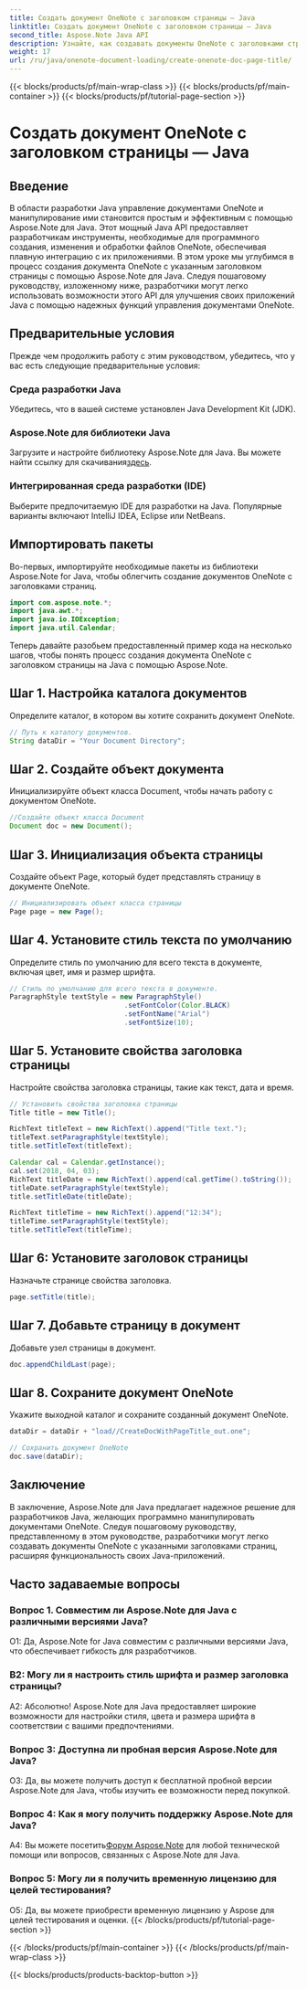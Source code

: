 ```yaml
---
title: Создать документ OneNote с заголовком страницы — Java
linktitle: Создать документ OneNote с заголовком страницы — Java
second_title: Aspose.Note Java API
description: Узнайте, как создавать документы OneNote с заголовками страниц на Java с помощью Aspose.Note для Java. Подробное руководство с примерами кода.
weight: 17
url: /ru/java/onenote-document-loading/create-onenote-doc-page-title/
---
```


{{< blocks/products/pf/main-wrap-class >}}
{{< blocks/products/pf/main-container >}}
{{< blocks/products/pf/tutorial-page-section >}}

# Создать документ OneNote с заголовком страницы — Java

## Введение

В области разработки Java управление документами OneNote и манипулирование ими становится простым и эффективным с помощью Aspose.Note для Java. Этот мощный Java API предоставляет разработчикам инструменты, необходимые для программного создания, изменения и обработки файлов OneNote, обеспечивая плавную интеграцию с их приложениями. В этом уроке мы углубимся в процесс создания документа OneNote с указанным заголовком страницы с помощью Aspose.Note для Java. Следуя пошаговому руководству, изложенному ниже, разработчики могут легко использовать возможности этого API для улучшения своих приложений Java с помощью надежных функций управления документами OneNote.

## Предварительные условия

Прежде чем продолжить работу с этим руководством, убедитесь, что у вас есть следующие предварительные условия:

### Среда разработки Java

Убедитесь, что в вашей системе установлен Java Development Kit (JDK).

### Aspose.Note для библиотеки Java

 Загрузите и настройте библиотеку Aspose.Note для Java. Вы можете найти ссылку для скачивания[здесь](https://releases.aspose.com/note/java/).

### Интегрированная среда разработки (IDE)

Выберите предпочитаемую IDE для разработки на Java. Популярные варианты включают IntelliJ IDEA, Eclipse или NetBeans.

## Импортировать пакеты

Во-первых, импортируйте необходимые пакеты из библиотеки Aspose.Note for Java, чтобы облегчить создание документов OneNote с заголовками страниц.

```java
import com.aspose.note.*;
import java.awt.*;
import java.io.IOException;
import java.util.Calendar;
```

Теперь давайте разобьем предоставленный пример кода на несколько шагов, чтобы понять процесс создания документа OneNote с заголовком страницы на Java с помощью Aspose.Note.

## Шаг 1. Настройка каталога документов

Определите каталог, в котором вы хотите сохранить документ OneNote.

```java
// Путь к каталогу документов.
String dataDir = "Your Document Directory";
```

## Шаг 2. Создайте объект документа

Инициализируйте объект класса Document, чтобы начать работу с документом OneNote.

```java
//Создайте объект класса Document
Document doc = new Document();
```

## Шаг 3. Инициализация объекта страницы

Создайте объект Page, который будет представлять страницу в документе OneNote.

```java
// Инициализировать объект класса страницы
Page page = new Page();
```

## Шаг 4. Установите стиль текста по умолчанию

Определите стиль по умолчанию для всего текста в документе, включая цвет, имя и размер шрифта.

```java
// Стиль по умолчанию для всего текста в документе.
ParagraphStyle textStyle = new ParagraphStyle()
                            .setFontColor(Color.BLACK)
                            .setFontName("Arial")
                            .setFontSize(10);
```

## Шаг 5. Установите свойства заголовка страницы

Настройте свойства заголовка страницы, такие как текст, дата и время.

```java
// Установить свойства заголовка страницы
Title title = new Title();

RichText titleText = new RichText().append("Title text.");
titleText.setParagraphStyle(textStyle);
title.setTitleText(titleText);

Calendar cal = Calendar.getInstance();
cal.set(2018, 04, 03);
RichText titleDate = new RichText().append(cal.getTime().toString());
titleDate.setParagraphStyle(textStyle);
title.setTitleDate(titleDate);

RichText titleTime = new RichText().append("12:34");
titleTime.setParagraphStyle(textStyle);
title.setTitleText(titleTime);
```

## Шаг 6: Установите заголовок страницы

Назначьте странице свойства заголовка.

```java
page.setTitle(title);
```

## Шаг 7. Добавьте страницу в документ

Добавьте узел страницы в документ.

```java
doc.appendChildLast(page);
```

## Шаг 8. Сохраните документ OneNote

Укажите выходной каталог и сохраните созданный документ OneNote.

```java
dataDir = dataDir + "load//CreateDocWithPageTitle_out.one";

// Сохранить документ OneNote
doc.save(dataDir);
```

## Заключение

В заключение, Aspose.Note для Java предлагает надежное решение для разработчиков Java, желающих программно манипулировать документами OneNote. Следуя пошаговому руководству, представленному в этом руководстве, разработчики могут легко создавать документы OneNote с указанными заголовками страниц, расширяя функциональность своих Java-приложений.

## Часто задаваемые вопросы

### Вопрос 1. Совместим ли Aspose.Note для Java с различными версиями Java?

О1: Да, Aspose.Note for Java совместим с различными версиями Java, что обеспечивает гибкость для разработчиков.

### В2: Могу ли я настроить стиль шрифта и размер заголовка страницы?

А2: Абсолютно! Aspose.Note для Java предоставляет широкие возможности для настройки стиля, цвета и размера шрифта в соответствии с вашими предпочтениями.

### Вопрос 3: Доступна ли пробная версия Aspose.Note для Java?

О3: Да, вы можете получить доступ к бесплатной пробной версии Aspose.Note для Java, чтобы изучить ее возможности перед покупкой.

### Вопрос 4: Как я могу получить поддержку Aspose.Note для Java?

A4: Вы можете посетить[Форум Aspose.Note](https://forum.aspose.com/c/note/28) для любой технической помощи или вопросов, связанных с Aspose.Note для Java.

### Вопрос 5: Могу ли я получить временную лицензию для целей тестирования?

О5: Да, вы можете приобрести временную лицензию у Aspose для целей тестирования и оценки.
{{< /blocks/products/pf/tutorial-page-section >}}

{{< /blocks/products/pf/main-container >}}
{{< /blocks/products/pf/main-wrap-class >}}

{{< blocks/products/products-backtop-button >}}
